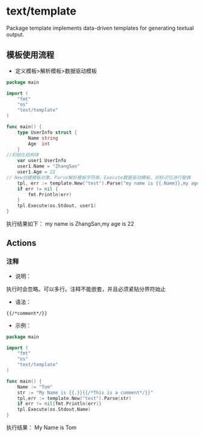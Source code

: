 # text/template

Package template implements data-driven templates for generating textual output.


## 模板使用流程

- 定义模板>解析模板>数据驱动模板

```go
package main

import (
	"fmt"
	"os"
	"text/template"
)

func main() {
	type UserInfo struct {
		Name string
		Age  int
	}
//初始化结构体
	var user1 UserInfo
	user1.Name = "ZhangSan"
	user1.Age = 22
// New创建模板对象，Parse解析模板字符串，Execute数据驱动模板，对标识位进行替换
	tpl, err := template.New("test").Parse("my name is {{.Name}},my age is {{.Age}}")
	if err != nil {
		fmt.Println(err)
	}
	tpl.Execute(os.Stdout, user1)
}

```
执行结果如下：
my name is ZhangSan,my age is 22

## Actions

### 注释

- 说明：

执行时会忽略。可以多行。注释不能嵌套，并且必须紧贴分界符始止

- 语法：

```
{{/*comment*/}}
```

- 示例：

```go
package main

import (
	"fmt"
	"os"
	"text/template"
)

func main() {
	Name := "Tom"
	str := "My Name is {{.}}{{/*This is a comment*/}}"
	tpl,err := template.New("test").Parse(str)
	if err != nil{fmt.Println(err)}
	tpl.Execute(os.Stdout,Name)
}

```
执行结果： My Name is Tom
